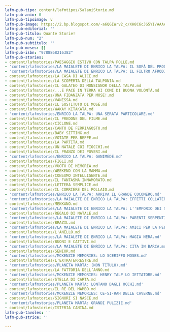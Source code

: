 ```yaml
---
lafm-pub-tipo: content/lafmtipos/SalaniStorie.md
lafm-pub-anio: 0
lafm-pub-tipoimage: v
lafm-pub-image: https://2.bp.blogspot.com/-a6QGIWrv2_c/XH8C6cJG5YI/AAAAAAAAQU8/RDCBoJ53ir8NGiHgF298lvdsDSRwG-fJgCLcBGAs/s1600/QuanteStorie.jpg
lafm-pub-editorial: ''
lafm-pub-titulo: Quante Storie!
lafm-pub-num: "2"
lafm-pub-subtitulo: ''
lafm-pub-meses: []
lafm-pub-isbn: "9788868216382"
lafm-pub-stories:
- content/lafmstories/PAESAGGIO ESTIVO CON TALPA FOLLE.md
- 'content/lafmstories/LA MAIALETE DI ENRICO LA TALPA: IL SOFÁ DEL PRODUCTORE.md'
- 'content/lafmstories/LA MAIALETE DI ENRICO LA TALPA: IL FILTRO AFRODISIACO.md'
- content/lafmstories/LA CASA DI ALICE.md
- content/lafmstories/LA SCOPERTA DELLA TALPONIA.md
- content/lafmstories/IL GALATEO DI MONSIGNOR DELLA TALPA.md
- content/lafmstories/...E PACE IN TERRA AI COMI DI BUONA VOLONTÁ.md
- content/lafmstories/UNA FIDANZATA PER MOSE!.md
- content/lafmstories/VANESSA.md
- content/lafmstories/IL SOSTITUTO DI MOSÉ.md
- content/lafmstories/WAKAY KITAKATA.md
- 'content/lafmstories/ENRICO LA TALPA: UNA SERATA PARTICOLARE.md'
- content/lafmstories/IL PREDONE DEL FILME.md
- content/lafmstories/CICLONE.md
- content/lafmstories/CANTO DE FERRIAGOSTO.md
- content/lafmstories/BABY SITTING.md
- content/lafmstories/VOTATE PER BEPPE.md
- content/lafmstories/LA PARTITA.md
- content/lafmstories/UN NATALE COI FIOCCHI.md
- content/lafmstories/IL PRANZO DEI POVERI.md
- 'content/lafmstories/ENRICO LA TALPA: GANIMEDE.md'
- content/lafmstories/FIGLI.md
- content/lafmstories/VUOTO DI MEMORIA.md
- content/lafmstories/WEEKEND CON LA MAMMA.md
- content/lafmstories/CONSUMO INTELLIGENTE.md
- content/lafmstories/IL FANTASMA INNAMORATO.md
- content/lafmstories/LETTERA SEMPLICE.md
- content/lafmstories/IL CORRIERE DEL POLLAIO.md
- 'content/lafmstories/ENRICO LA TALPA: ARRIVA IL GRANDE COCOMERO.md'
- 'content/lafmstories/LA MAIALETE DI ENRICO LA TALPA: EFFETTI COLLATERALI.md'
- content/lafmstories/MEKKANO.md
- 'content/lafmstories/LA MAIALETE DI ENRICO LA TALPA: L''EMPORIO DEI SENSI.md'
- content/lafmstories/REGALO DI NATALE.md
- 'content/lafmstories/LA MAIALETE DI ENRICO LA TALPA: PARENTI SERPENTI.md'
- content/lafmstories/BRAZIL.md
- 'content/lafmstories/LA MAIALETE DI ENRICO LA TALPA: AMICI PER LA PELLE.md'
- content/lafmstories/L'ANELLO.md
- 'content/lafmstories/LA MAIALETE DI ENRICO LA TALPA: MAGIA NERA.md'
- content/lafmstories/BUONI E CATTIVI.md
- 'content/lafmstories/LA MAIALETE DI ENRICO LA TALPA: CITA IN BARCA.md'
- content/lafmstories/SENIOR.md
- 'content/lafmstories/MCKENZIE MEMORIES: LO SCERIFFO MOSES.md'
- content/lafmstories/L'EXTRATERRESTRE.md
- 'content/lafmstories/PLANETA MARTA: (NON TITULO).md'
- content/lafmstories/LA FATTORIA DELL’ANNO.md
- 'content/lafmstories/MCKENZIE MEMORIES: HENRY TALP LO IETTATORE.md'
- content/lafmstories/STELLA DI CARTA.md
- 'content/lafmstories/PLANETA MARTA: LONTANO DAGLI OCCHI.md'
- content/lafmstories/IL RE DEL MAMBO.md
- 'content/lafmstories/MCKENZIE MEMORIES: CE-SI-RAH DELLE CAVERNE.md'
- content/lafmstories/SIGNORI SI NASCE.md
- 'content/lafmstories/PLANETA MARTA: GRANDI PULIZIE.md'
- content/lafmstories/ISTERIA CANINA.md
lafm-pub-tavoles: ''
lafm-pub-strice: ''

---
```

